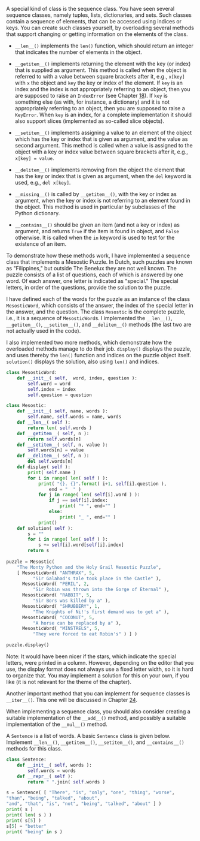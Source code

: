 A special kind of class is the sequence class. You have seen several
sequence classes, namely tuples, lists, dictionaries, and sets. Such
classes contain a sequence of elements, that can be accessed using
indices or keys. You can create such classes yourself, by overloading
several methods that support changing or getting information on the
elements of the class.

-   `__len__()` implements the `len()` function, which should return an
    integer that indicates the number of elements in the object.

-   `__getitem__()` implements returning the element with the key (or
    index) that is supplied as argument. This method is called when the
    object is referred to with a value between square brackets after it,
    e.g., `x[key]` with `x` the object and `key` the key or index of the
    element. If `key` is an index and the index is not appropriately
    referring to an object, then you are supposed to raise an
    `IndexError` (see Chapter
    <a href="#ch:exceptions" data-reference-type="ref" data-reference="ch:exceptions">18</a>).
    If `key` is something else (as with, for instance, a dictionary) and
    it is not appropriately referring to an object, then you are
    supposed to raise a `KeyError`. When `key` is an index, for a
    complete implementation it should also support slices (implemented
    as so-called slice objects).

-   `__setitem__()` implements assigning a value to an element of the
    object which has the key or index that is given as argument, and the
    value as second argument. This method is called when a value is
    assigned to the object with a key or index value between square
    brackets after it, e.g., `x[key] = value`.

-   `__delitem__()` implements removing from the object the element that
    has the key or index that is given as argument, when the `del`
    keyword is used, e.g., `del x[key]`.

-   `__missing__()` is called by `__getitem__()`, with the key or index
    as argument, when the key or index is not referring to an element
    found in the object. This method is used in particular by subclasses
    of the Python dictionary.

-   `__contains__()` should be given an item (and not a key or index) as
    argument, and returns `True` if the item is found in object, and
    `False` otherwise. It is called when the `in` keyword is used to
    test for the existence of an item.

To demonstrate how these methods work, I have implemented a sequence
class that implements a Mesostic Puzzle. In Dutch, such puzzles are
known as "Filippines," but outside The Benelux they are not well known.
The puzzle consists of a list of questions, each of which is answered by
one word. Of each answer, one letter is indicated as "special." The
special letters, in order of the questions, provide the solution to the
puzzle.

I have defined each of the words for the puzzle as an instance of the
class `MesosticWord`, which consists of the answer, the index of the
special letter in the answer, and the question. The class `Mesostic` is
the complete puzzle, i.e., it is a sequence of `MesosticWord`s. I
implemented the `__len__()`, `__getitem__()`, `__setitem__()`, and
`__delitem__()` methods (the last two are not actually used in the
code).

I also implemented two more methods, which demonstrate how the
overloaded methods manage to do their job. `display()` displays the
puzzle, and uses thereby the `len()` function and indices on the puzzle
object itself. `solution()` displays the solution, also using `len()`
and indices.

```python
class MesosticWord:
    def __init__( self,  word, index, question ):
        self.word = word
        self.index = index
        self.question = question

class Mesostic:
    def __init__( self, name, words ):
        self.name, self.words = name, words
    def __len__( self ):
        return len( self.words )
    def __getitem__( self, n ):
        return self.words[n]
    def __setitem__( self, n, value ):
        self.words[n] = value
    def __delitem__( self, n ):
        del self.words[n]
    def display( self ):
        print( self.name )
        for i in range( len( self ) ):
            print( "{}. {}".format( i+1, self[i].question ), 
                end = "  " )
            for j in range( len( self[i].word ) ):
                if j == self[i].index:
                    print( "* ", end="" )
                else:
                    print( "_ ", end="" )
            print()
    def solution( self ):
        s = ""
        for i in range( len( self ) ):
            s += self[i].word[self[i].index]
        return s
    
puzzle = Mesostic( 
    "The Monty Python and the Holy Grail Mesostic Puzzle",
    [ MesosticWord( "ANTHRAX", 5, 
          "Sir Galahad's tale took place in the Castle" ),
      MesosticWord( "PERIL", 2, 
          "Sir Robin was thrown into the Gorge of Eternal" ),
      MesosticWord( "RABBIT", 5, 
          "Sir Bors was killed by a" ),
      MesosticWord( "SHRUBBERY", 1, 
          "The Knights of Ni!'s first demand was to get a" ),
      MesosticWord( "COCONUT", 5, 
          "A horse can be replaced by a" ),
      MesosticWord( "MINSTRELS", 5, 
          "They were forced to eat Robin's" ) ] )

puzzle.display()
```

Note: It would have been nicer if the stars, which indicate the special
letters, were printed in a column. However, depending on the editor that
you use, the display format does not always use a fixed letter width, so
it is hard to organize that. You may implement a solution for this on
your own, if you like (it is not relevant for the theme of the chapter).

Another important method that you can implement for sequence classes is
`__iter__()`. This one will be discussed in Chapter
<a href="#ch:iteratorsandgenerators" data-reference-type="ref" data-reference="ch:iteratorsandgenerators">24</a>.

When implementing a sequence class, you should also consider creating a
suitable implementation of the `__add__()` method, and possibly a
suitable implementation of the `__mul__()` method.

A `Sentence` is a list of words. A basic `Sentence` class is given
below. Implement `__len__()`, `__getitem__()`, `__setitem__()`, and
`__contains__()` methods for this class.

```python
class Sentence:
    def __init__( self, words ):
        self.words = words
    def __repr__( self ):
        return " ".join( self.words )

s = Sentence( [ "There", "is", "only", "one", "thing", "worse", 
"than", "being", "talked", "about", 
"and", "that", "is", "not", "being", "talked", "about" ] )
print( s )
print( len( s ) )
print( s[5] )
s[5] = "better"
print( "being" in s )
```
